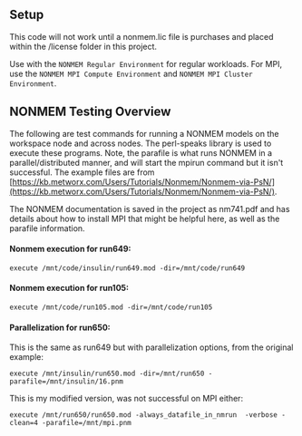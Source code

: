 ## Setup

This code will not work until a nonmem.lic file is purchases and placed within the /license folder in this project.

Use with the `NONMEM Regular Environment` for regular workloads. For MPI, use the 
`NONMEM MPI Compute Environment` and `NONMEM MPI Cluster Environment`.

## NONMEM Testing Overview

The following are test commands for running a NONMEM models on the workspace node and across nodes. The perl-speaks 
library is used to execute these programs. Note, the parafile is what runs NONMEM
in a parallel/distributed manner, and will start the mpirun command but it isn't successful. 
The example files are from 
[https://kb.metworx.com/Users/Tutorials/Nonmem/Nonmem-via-PsN/](https://kb.metworx.com/Users/Tutorials/Nonmem/Nonmem-via-PsN/).

The NONMEM documentation is saved in the project as nm741.pdf and has details about 
how to install MPI that might be helpful here, as well as the parafile information. 

#### Nonmem execution for run649:
`execute /mnt/code/insulin/run649.mod -dir=/mnt/code/run649`

#### Nonmem execution for run105:
`execute /mnt/code/run105.mod -dir=/mnt/code/run105`
 
#### Parallelization for run650:
This is the same as run649 but with parallelization options, from the original example:
 
`execute /mnt/insulin/run650.mod -dir=/mnt/run650 -parafile=/mnt/insulin/16.pnm`

This is my modified version, was not successful on MPI either:

`execute /mnt/run650/run650.mod -always_datafile_in_nmrun  -verbose -clean=4 -parafile=/mnt/mpi.pnm`

